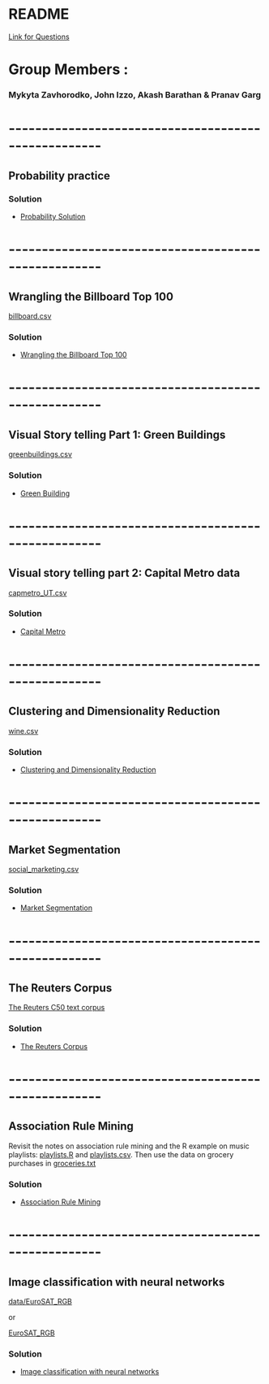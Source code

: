 # README 

[Link for Questions](https://github.com/jgscott/STA380/tree/master/exercises)

# Group Members :
### Mykyta Zavhorodko, John Izzo, Akash Barathan & Pranav Garg


# ----------------------------------------------------
## Probability practice


### Solution 

- [Probability Solution](0.%20Probability/Improved_Probability.ipynb)


# ----------------------------------------------------
## Wrangling the Billboard Top 100

[billboard.csv](1.%20Wrangling%20the%20Billboard/billboard.csv)

### Solution

- [Wrangling the Billboard Top 100](1.%20Wrangling%20the%20Billboard/Wrangling%20the%20Billboard.ipynb)



# ----------------------------------------------------
## Visual Story telling Part 1: Green Buildings

[greenbuildings.csv](2.%20Visual%20story%20telling%20part%201%20green%20buildings/greenbuildings.csv)

### Solution

- [Green Building](2.%20Visual%20story%20telling%20part%201%20green%20buildings/GreenBuildings.ipynb)



# ----------------------------------------------------
## Visual story telling part 2: Capital Metro data

[capmetro_UT.csv](3.%20Visual%20story%20telling%20part%202%20Capital%20Metro%20data/capmetro_UT.csv)

### Solution

- [Capital Metro](3.%20Visual%20story%20telling%20part%202%20Capital%20Metro%20data/CapitalUT.ipynb)



# ----------------------------------------------------
## Clustering and Dimensionality Reduction

[wine.csv](4.%20Clustering%20and%20dimensionality%20reduction/wine.csv)

### Solution

- [Clustering and Dimensionality Reduction](4.%20Clustering%20and%20dimensionality%20reduction/Clustering%20and%20Dimensionality.ipynb)



# ----------------------------------------------------
## Market Segmentation

[social_marketing.csv](5.%20Market%20segmentation/social_marketing.csv)


### Solution

- [Market Segmentation](5.%20Market%20segmentation/MarketSegmentation.ipynb)



# ----------------------------------------------------
## The Reuters Corpus

[The Reuters C50 text corpus](6.%20The%20Reuters%20corpus/ReutersC50/)

### Solution

- [The Reuters Corpus](6.%20The%20Reuters%20corpus/ReutersCorpus.ipynb)


# ----------------------------------------------------
## Association Rule Mining

Revisit the notes on association rule mining and the R example on music playlists: [playlists.R](7.%20Association%20rule%20mining/playlists.R) and [playlists.csv](7.%20Association%20rule%20mining/playlists.csv).  Then use the data on grocery purchases in [groceries.txt](7.%20Association%20rule%20mining/groceries.txt) 

### Solution

 - [Association Rule Mining](7.%20Association%20rule%20mining/AssociationRuleMining.ipynb)


# ----------------------------------------------------
## Image classification with neural networks

[data/EuroSAT_RGB](https://github.com/jgscott/STA380/tree/master/data/EuroSAT_RGB) 

or

[EuroSAT_RGB](8.%20Image%20classification%20with%20neural%20networks/EuroSAT_RGB/)


### Solution

 - [Image classification with neural networks](8.%20Image%20classification%20with%20neural%20networks/Image%20classification%20with%20neural%20networks.ipynb)
